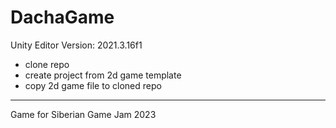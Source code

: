 # DachaGame
Unity Editor Version: 2021.3.16f1

- clone repo
- create project from 2d game template
- copy 2d game file to cloned repo

---
Game for Siberian Game Jam 2023
